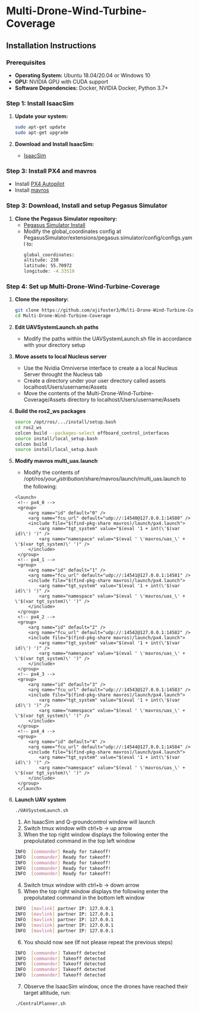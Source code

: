 # Multi-Drone-Wind-Turbine-Coverage

## Installation Instructions

### Prerequisites

- **Operating System:** Ubuntu 18.04/20.04 or Windows 10
- **GPU:** NVIDIA GPU with CUDA support
- **Software Dependencies:** Docker, NVIDIA Docker, Python 3.7+

### Step 1: Install IsaacSim

1. **Update your system:**
    ```bash
    sudo apt-get update
    sudo apt-get upgrade
    ```
    
2. **Download and Install IsaacSim:**
   - [IsaacSim](https://docs.omniverse.nvidia.com/isaacsim/latest/installation/install_workstation.html)

### Step 3: Install PX4 and mavros

- Install [PX4 Autopilot](https://github.com/PX4/PX4-Autopilot)
- Install [mavros](https://github.com/mavlink/mavros/blob/ros2/mavros/README.md)
     
### Step 3: Download, Install and setup Pegasus Simulator

1. **Clone the Pegasus Simulator repository:**
    - [Pegasus Simulator Install](https://pegasussimulator.github.io/PegasusSimulator/source/setup/installation.html)
    - Modify the global_coordinates config at PegasusSimulator/extensions/pegasus.simulator/config/configs.yaml to:
        ```bash
        global_coordinates:
        altitude: 230
        latitude: 55.70972
        longitude: -4.33519
        ```
    
### Step 4: Set up Multi-Drone-Wind-Turbine-Coverage

1. **Clone the repository:**
    ```bash
    git clone https://github.com/ajifoster3/Multi-Drone-Wind-Turbine-Coverage.git
    cd Multi-Drone-Wind-Turbine-Coverage
    ```
2. **Edit UAVSystemLaunch.sh paths**
   - Modify the paths within the UAVSystemLaunch.sh file in accordance with your directory setup

3. **Move assets to local Nucleus server**
   - Use the Nvidia Omniverse interface to create a a local Nucleus Server throught the Nucleus tab
   - Create a directory under your user directory called assets localhost/Users/username/Assets
   - Move the contents of the Multi-Drone-Wind-Turbine-Coverage/Assets directory to localhost/Users/username/Assets

4. **Build the ros2_ws packages**
   ```bash
   source /opt/ros/.../install/setup.bash
   cd ros2_ws
   colcon build --packages-select offboard_control_interfaces
   source install/local_setup.bash
   colcon build
   source install/local_setup.bash
   ```
5. **Modify mavros multi_uas.launch**
   - Modify the contents of /opt/ros/$your_distribution$/share/mavros/launch/multi_uas.launch to the following:
   ```launch
   <launch>
    <!-- px4_0 -->
    <group>
        <arg name="id" default="0" />
        <arg name="fcu_url" default="udp://:14540@127.0.0.1:14580" />
        <include file="$(find-pkg-share mavros)/launch/px4.launch">
            <arg name="tgt_system" value="$(eval '1 + int(\'$(var id)\') ')" />
            <arg name="namespace" value="$(eval ' \'mavros/uas_\' + \'$(var tgt_system)\' ')" />
        </include>
    </group>
    <!-- px4_1 -->
    <group>
        <arg name="id" default="1" />
        <arg name="fcu_url" default="udp://:14541@127.0.0.1:14581" />
        <include file="$(find-pkg-share mavros)/launch/px4.launch">
            <arg name="tgt_system" value="$(eval '1 + int(\'$(var id)\') ')" />
            <arg name="namespace" value="$(eval ' \'mavros/uas_\' + \'$(var tgt_system)\' ')" />
        </include>
    </group>
    <!-- px4_2 -->
    <group>
        <arg name="id" default="2" />
        <arg name="fcu_url" default="udp://:14542@127.0.0.1:14582" />
        <include file="$(find-pkg-share mavros)/launch/px4.launch">
            <arg name="tgt_system" value="$(eval '1 + int(\'$(var id)\') ')" />
            <arg name="namespace" value="$(eval ' \'mavros/uas_\' + \'$(var tgt_system)\' ')" />
        </include>
    </group>
    <!-- px4_3 -->
    <group>
        <arg name="id" default="3" />
        <arg name="fcu_url" default="udp://:14543@127.0.0.1:14583" />
        <include file="$(find-pkg-share mavros)/launch/px4.launch">
            <arg name="tgt_system" value="$(eval '1 + int(\'$(var id)\') ')" />
            <arg name="namespace" value="$(eval ' \'mavros/uas_\' + \'$(var tgt_system)\' ')" />
        </include>
    </group>
    <!-- px4_4 -->
    <group>
        <arg name="id" default="4" />
        <arg name="fcu_url" default="udp://:14544@127.0.0.1:14584" />
        <include file="$(find-pkg-share mavros)/launch/px4.launch">
            <arg name="tgt_system" value="$(eval '1 + int(\'$(var id)\') ')" />
            <arg name="namespace" value="$(eval ' \'mavros/uas_\' + \'$(var tgt_system)\' ')" />
        </include>
    </group>
    </launch>
   ```  
   
7. **Launch UAV system**
   ```bash
   ./UAVSystemLaunch.sh
   ```
   1. An IsaacSim and Q-groundcontrol window will launch
   2. Switch tmux window with ctrl+b -> up arrow
   3. When the top right window displays the following enter the prepolutated command in the top left window
     ```bash
     INFO  [commander] Ready for takeoff!
     INFO  [commander] Ready for takeoff!
     INFO  [commander] Ready for takeoff!
     INFO  [commander] Ready for takeoff!
     INFO  [commander] Ready for takeoff!
     ```
   4. Switch tmux window with ctrl+b -> down arrow
   5. When the top right window displays the following enter the prepolutated command in the bottom left window
    ```bash
    INFO  [mavlink] partner IP: 127.0.0.1
    INFO  [mavlink] partner IP: 127.0.0.1
    INFO  [mavlink] partner IP: 127.0.0.1
    INFO  [mavlink] partner IP: 127.0.0.1
    INFO  [mavlink] partner IP: 127.0.0.1
    ```
   6. You should now see (If not please repeat the previous steps)
   ```bash
   INFO  [commander] Takeoff detected
   INFO  [commander] Takeoff detected
   INFO  [commander] Takeoff detected
   INFO  [commander] Takeoff detected
   INFO  [commander] Takeoff detected
   ```
   7. Observe the IsaacSim window, once the drones have reached their target altitude, run:
   ```bash
   ./CentralPlanner.sh
   ```
   
